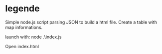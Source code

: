 # legende

Simple node.js script parsing JSON to build a html file. Create a table with map informations.

launch with: node .\index.js

Open index.html
